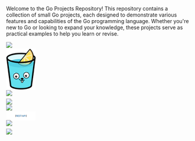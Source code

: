 Welcome to the Go Projects Repository! This repository contains a collection of small Go projects, each designed to demonstrate various features and capabilities of the Go programming language. Whether you're new to Go or looking to expand your knowledge, these projects serve as practical examples to help you learn or revise.

<img align="left" width="80px" src="https://fingers-site-production.s3.eu-central-1.amazonaws.com/uploads/images/szLui8773HimqPgfZcnOSt1jcqsUYcJlnaHepZ50.jpg" /><br>
<img align="middle" width="80px" src="https://raw.githubusercontent.com/gin-gonic/logo/master/color.png" /><br>
<img align="left" width="80px" src="https://store.cncf.io/cdn/shop/products/file-_23_763a4d33-aab6-4cb0-b78c-48bcf45c3e46.png?v=1649724286" /><br>
<img align="middle" width="80px" src="https://1000logos.net/wp-content/uploads/2020/08/MongoDB-Logo.png" /><br>
<img align="left" width="80px" src="https://miro.medium.com/v2/resize:fit:1220/0*epnKnkKuLx2RAajt" /><br>
<img align="middle" width="80px" src="https://raw.githubusercontent.com/Edgar-P-yan/restful-api-university/master/restful-api-logo.png" /><br>
<img align="left" width="80px" src="https://raw.githubusercontent.com/spf13/cobra/main/assets/CobraMain.png" /><br>
<img align="middle" width="80px" src="https://encrypted-tbn0.gstatic.com/images?q=tbn:ANd9GcSkNPrIg20k4yqHS_hG25aH4y1hevPc14icjg&s" /><br>